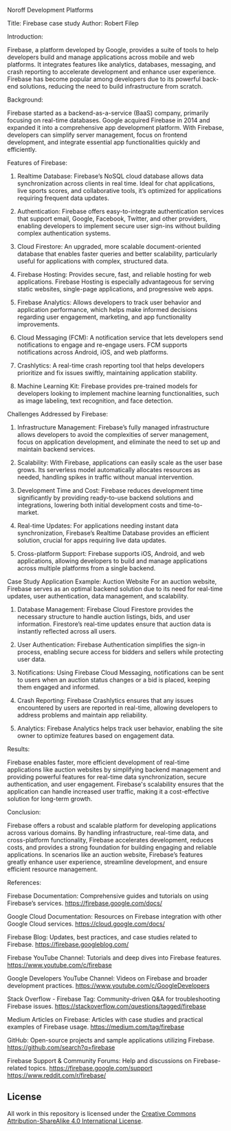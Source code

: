Noroff Development Platforms

Title: Firebase case study
Author: Robert Filep

Introduction:

Firebase, a platform developed by Google, provides a suite of tools to help developers build and manage applications across mobile and web platforms.
It integrates features like analytics, databases, messaging, and crash reporting to accelerate development and enhance user experience.
Firebase has become popular among developers due to its powerful back-end solutions, reducing the need to build infrastructure from scratch.

Background:

Firebase started as a backend-as-a-service (BaaS) company, primarily focusing on real-time databases.
Google acquired Firebase in 2014 and expanded it into a comprehensive app development platform.
With Firebase, developers can simplify server management, focus on frontend development, and integrate essential app functionalities quickly and efficiently.

Features of Firebase:

1. Realtime Database: Firebase’s NoSQL cloud database allows data synchronization across clients in real time. Ideal for chat applications, live sports scores, and collaborative tools, it’s optimized for applications requiring frequent data updates.

2. Authentication: Firebase offers easy-to-integrate authentication services that support email, Google, Facebook, Twitter, and other providers, enabling developers to implement secure user sign-ins without building complex authentication systems.

3. Cloud Firestore: An upgraded, more scalable document-oriented database that enables faster queries and better scalability, particularly useful for applications with complex, structured data.

4. Firebase Hosting: Provides secure, fast, and reliable hosting for web applications. Firebase Hosting is especially advantageous for serving static websites, single-page applications, and progressive web apps.

5. Firebase Analytics: Allows developers to track user behavior and application performance, which helps make informed decisions regarding user engagement, marketing, and app functionality improvements.

6. Cloud Messaging (FCM): A notification service that lets developers send notifications to engage and re-engage users. FCM supports notifications across Android, iOS, and web platforms.

7. Crashlytics: A real-time crash reporting tool that helps developers prioritize and fix issues swiftly, maintaining application stability.

8. Machine Learning Kit: Firebase provides pre-trained models for developers looking to implement machine learning functionalities, such as image labeling, text recognition, and face detection.

Challenges Addressed by Firebase:

1. Infrastructure Management: Firebase’s fully managed infrastructure allows developers to avoid the complexities of server management, focus on application development, and eliminate the need to set up and maintain backend services.

2. Scalability: With Firebase, applications can easily scale as the user base grows. Its serverless model automatically allocates resources as needed, handling spikes in traffic without manual intervention.

3. Development Time and Cost: Firebase reduces development time significantly by providing ready-to-use backend solutions and integrations, lowering both initial development costs and time-to-market.

4. Real-time Updates: For applications needing instant data synchronization, Firebase’s Realtime Database provides an efficient solution, crucial for apps requiring live data updates.

5. Cross-platform Support: Firebase supports iOS, Android, and web applications, allowing developers to build and manage applications across multiple platforms from a single backend.

Case Study Application Example: Auction Website
For an auction website, Firebase serves as an optimal backend solution due to its need for real-time updates, user authentication, data management, and scalability.

1. Database Management: Firebase Cloud Firestore provides the necessary structure to handle auction listings, bids, and user information. Firestore’s real-time updates ensure that auction data is instantly reflected across all users.

2. User Authentication: Firebase Authentication simplifies the sign-in process, enabling secure access for bidders and sellers while protecting user data.

3. Notifications: Using Firebase Cloud Messaging, notifications can be sent to users when an auction status changes or a bid is placed, keeping them engaged and informed.

4. Crash Reporting: Firebase Crashlytics ensures that any issues encountered by users are reported in real-time, allowing developers to address problems and maintain app reliability.

5. Analytics: Firebase Analytics helps track user behavior, enabling the site owner to optimize features based on engagement data.

Results:

Firebase enables faster, more efficient development of real-time applications like auction websites by simplifying backend management and providing powerful features for real-time data synchronization, secure authentication, and user engagement.
Firebase's scalability ensures that the application can handle increased user traffic, making it a cost-effective solution for long-term growth.

Conclusion:

Firebase offers a robust and scalable platform for developing applications across various domains.
By handling infrastructure, real-time data, and cross-platform functionality, Firebase accelerates development, reduces costs, and provides a strong foundation for building engaging and reliable applications.
In scenarios like an auction website, Firebase’s features greatly enhance user experience, streamline development, and ensure efficient resource management.

References:

Firebase Documentation: Comprehensive guides and tutorials on using Firebase’s services. https://firebase.google.com/docs/

Google Cloud Documentation: Resources on Firebase integration with other Google Cloud services. https://cloud.google.com/docs/

Firebase Blog: Updates, best practices, and case studies related to Firebase. https://firebase.googleblog.com/

Firebase YouTube Channel: Tutorials and deep dives into Firebase features. https://www.youtube.com/c/firebase

Google Developers YouTube Channel: Videos on Firebase and broader development practices. https://www.youtube.com/c/GoogleDevelopers

Stack Overflow - Firebase Tag: Community-driven Q&A for troubleshooting Firebase issues. https://stackoverflow.com/questions/tagged/firebase

Medium Articles on Firebase: Articles with case studies and practical examples of Firebase usage. https://medium.com/tag/firebase

GitHub: Open-source projects and sample applications utilizing Firebase. https://github.com/search?q=firebase

Firebase Support & Community Forums: Help and discussions on Firebase-related topics. https://firebase.google.com/support https://www.reddit.com/r/firebase/

## License

All work in this repository is licensed under the [Creative Commons Attribution-ShareAlike 4.0 International License](https://creativecommons.org/licenses/by-sa/4.0/).
